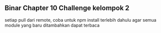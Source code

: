 
## Binar Chapter 10 Challenge kelompok 2

setiap pull dari remote, coba untuk npm install terlebih dahulu agar semua module yang baru ditambahkan dapat terbaca
